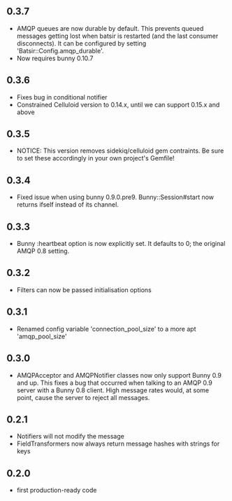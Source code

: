 0.3.7
-----------
- AMQP queues are now durable by default.
  This prevents queued messages getting lost when batsir is restarted (and the last consumer disconnects). It can be configured by setting 'Batsir::Config.amqp_durable'.
- Now requires bunny 0.10.7


0.3.6
-----------
- Fixes bug in conditional notifier
- Constrained Celluloid version to 0.14.x, until we can support 0.15.x and above


0.3.5
-----------
- NOTICE: This version removes sidekiq/celluloid gem contraints. Be sure to set these accordingly in your own project's Gemfile!


0.3.4
-----------
- Fixed issue when using bunny 0.9.0.pre9. Bunny::Session#start now returns ifself instead of its channel.


0.3.3
-----------
- Bunny :heartbeat option is now explicitly set. It defaults to 0; the original AMQP 0.8 setting.


0.3.2
-----------
- Filters can now be passed initialisation options


0.3.1
-----------
- Renamed config variable 'connection_pool_size' to a more apt 'amqp_pool_size'


0.3.0
-----------
- AMQPAcceptor and AMQPNotifier classes now only support Bunny 0.9 and up.
  This fixes a bug that occurred when talking to an AMQP 0.9 server with a Bunny 0.8 client.
  High message rates would, at some point, cause the server to reject all messages.


0.2.1
-----------
- Notifiers will not modify the message
- FieldTransformers now always return message hashes with strings for keys


0.2.0
-----------
- first production-ready code
